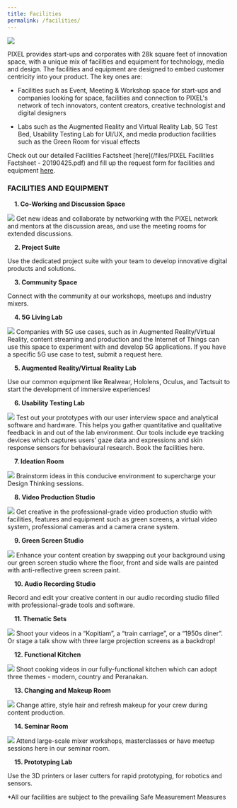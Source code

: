 ```yaml
---
title: Facilities
permalink: /facilities/
---
```

![](/images/facilities/facilities.png)

PIXEL provides start-ups and corporates with 28k square feet of innovation space, with a unique mix of facilities and equipment for technology, media and design. The facilities and equipment are designed to embed customer centricity into your product. The key ones are:

* Facilities such as Event, Meeting & Workshop space for start-ups and companies looking for space, facilities and connection to PIXEL's network of tech innovators, content creators, creative technologist and digital designers

* Labs such as the Augmented Reality and Virtual Reality Lab, 5G Test Bed, Usability Testing Lab for UI/UX, and media production facilities such as the Green Room for visual effects

Check out our detailed Facilities Factsheet [here](/files/PIXEL Facilities Factsheet - 20190425.pdf) and fill up the request form for facilities and equipment [here](https://go.gov.sg/preqform). 

  
### FACILITIES AND EQUIPMENT


&nbsp;&nbsp;&nbsp;&nbsp;**1. Co-Working and Discussion Space**

![](/images/facilities/facilities-and-equipment/IMG_8129-discussion-hotdesk.jpg)
Get new ideas and collaborate by networking with the PIXEL network and mentors at the discussion areas, and use the meeting rooms for extended discussions.

&nbsp;&nbsp;&nbsp;&nbsp;**2. Project Suite**

Use the dedicated project suite with your team to develop innovative digital products and solutions.

&nbsp;&nbsp;&nbsp;&nbsp;**3. Community Space**

Connect with the community at our workshops, meetups and industry mixers.

&nbsp;&nbsp;&nbsp;&nbsp;**4. 5G Living Lab**

![](/images/facilities/facilities-and-equipment/SUR5918.png)
Companies with 5G use cases, such as in Augmented Reality/Virtual Reality, content streaming and production and the Internet of Things can use this space to experiment with and develop 5G applications. If you have a specific 5G use case to test, submit a request here.

&nbsp;&nbsp;&nbsp;&nbsp;**5. Augmented Reality/Virtual Reality Lab**

Use our common equipment like Realwear, Hololens, Oculus, and Tactsuit to start the development of immersive experiences!

&nbsp;&nbsp;&nbsp;&nbsp;**6. Usability Testing Lab**

![](/images/facilities/facilities-and-equipment/User-Testing-Lab_630x355.png)
Test out your prototypes with our user interview space and analytical software and hardware. This helps you gather quantitative and qualitative feedback in and out of the lab environment. Our tools include eye tracking devices which captures users’ gaze data and expressions and skin response sensors for behavioural research. Book the facilities here.

&nbsp;&nbsp;&nbsp;&nbsp;**7. Ideation Room**

![](/images/facilities/facilities-and-equipment/ideation2.jpg)
Brainstorm ideas in this conducive environment to supercharge your Design Thinking sessions.

&nbsp;&nbsp;&nbsp;&nbsp;**8. Video Production Studio** 

![](/images/facilities/facilities-and-equipment/Production-Room_630-x-355.png)
Get creative in the professional-grade video production studio with facilities, features and equipment such as green screens, a virtual video system, professional cameras and a camera crane system.

&nbsp;&nbsp;&nbsp;&nbsp;**9. Green Screen Studio**

![](/images/facilities/facilities-and-equipment/IMG_8110-green-screen-2.jpg)
Enhance your content creation by swapping out your background using our green screen studio where the floor, front and side walls are painted with anti-reflective green screen paint.

&nbsp;&nbsp;&nbsp;&nbsp;**10. Audio Recording Studio**

Record and edit your creative content in our audio recording studio filled with professional-grade tools and software.

&nbsp;&nbsp;&nbsp;&nbsp;**11. Thematic Sets**

![](/images/facilities/facilities-and-equipment/IMG_8133-theme-mtg-room-2.jpg)
Shoot your videos in a “Kopitiam”, a “train carriage”, or a “1950s diner”. Or stage a talk show with three large projection screens as a backdrop!

&nbsp;&nbsp;&nbsp;&nbsp;**12. Functional Kitchen**

![](/images/facilities/facilities-and-equipment/lv1-kitchen.jpg)
Shoot cooking videos in our fully-functional kitchen which can adopt three themes - modern, country and Peranakan.

&nbsp;&nbsp;&nbsp;&nbsp;**13. Changing and Makeup Room**

![](/images/facilities/facilities-and-equipment/IMG_8084-makeup.jpg)
Change attire, style hair and refresh makeup for your crew during content production.

&nbsp;&nbsp;&nbsp;&nbsp;**14. Seminar Room**

![](/images/facilities/facilities-and-equipment/lv2-seminar-room-1.jpg)
Attend large-scale mixer workshops, masterclasses or have meetup sessions here in our seminar room.

&nbsp;&nbsp;&nbsp;&nbsp;**15. Prototyping Lab**

Use the 3D printers or laser cutters for rapid prototyping, for robotics and sensors.

*All our facilities are subject to the prevailing Safe Measurement Measures

